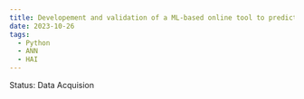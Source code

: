 ```yaml
---
title: Developement and validation of a ML-based online tool to predict hospital infection in real-time
date: 2023-10-26
tags:
  - Python
  - ANN
  - HAI
---
```

Status: Data Acquision


<!--more-->
